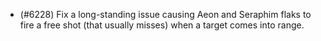 - (#6228) Fix a long-standing issue causing Aeon and Seraphim flaks to fire a free shot (that usually misses) when a target comes into range.

